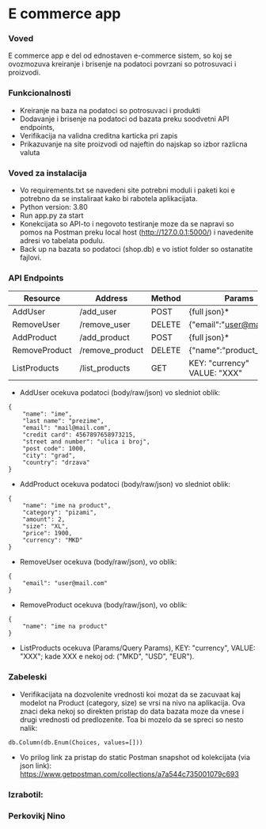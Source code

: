 # E commerce app

### Voved

E commerce app e del od ednostaven e-commerce sistem,
so koj se ovozmozuva kreiranje i brisenje na podatoci povrzani
so potrosuvaci i proizvodi.

### Funkcionalnosti

* Kreiranje na baza na podatoci so potrosuvaci i produkti
* Dodavanje i brisenje na podatoci od bazata preku soodvetni
API endpoints,
* Verifikacija na validna creditna karticka pri zapis
* Prikazuvanje na site proizvodi od najeftin do najskap so izbor
razlicna valuta

### Voved za instalacija

* Vo requirements.txt se navedeni site potrebni moduli i paketi
koi e potrebno da se instaliraat kako bi rabotela aplikacijata.
* Python version: 3.80
* Run app.py za start
* Konekcijata so API-to i negovoto testiranje moze da se napravi
so pomos na Postman preku local host (http://127.0.0.1:5000/) 
i navedenite adresi vo tabelata podulu.
* Back up na bazata so podatoci (shop.db) e vo istiot folder
so ostanatite fajlovi.


### API Endpoints

| Resource      | Address         | Method | Params                            |
|---------------|-----------------|--------|-----------------------------------|
| AddUser       | /add_user       | POST   | {full json}*                      |
| RemoveUser    | /remove_user    | DELETE | {"email":"user@mail.com"}         |
| AddProduct    | /add_product    | POST   | {full json}*                      |
| RemoveProduct | /remove_product | DELETE | {"name":"product_name"}           |
| ListProducts  | /list_products  | GET    | KEY: "currency"<br/> VALUE: "XXX" |



* AddUser ocekuva podatoci (body/raw/json) vo sledniot oblik:
```commandline
{
    "name": "ime",
    "last name": "prezime",
    "email": "mail@mail.com",
    "credit card": 4567897658973215,
    "street and number": "ulica i broj",
    "post code": 1000,
    "city": "grad",
    "country": "drzava"
}

```
* AddProduct ocekuva podatoci (body/raw/json) vo sledniot oblik:
```commandline
{
    "name": "ime na product",
    "category": "pizami",
    "amount": 2,
    "size": "XL",
    "price": 1900,
    "currency": "MKD"
}
```
* RemoveUser ocekuva (body/raw/json), vo oblik:

```
{
    "email": "user@mail.com"
}
```
* RemoveProduct ocekuva (body/raw/json), vo oblik:
```commandline
{
    "name": "ime na product"
}
```


* ListProducts ocekuva (Params/Query Params), KEY: "currency", VALUE: "XXX";
kade XXX e nekoj od: ("MKD", "USD", "EUR").


### Zabeleski

* Verifikacijata na dozvolenite vrednosti koi mozat da se zacuvaat
kaj modelot na Product (category, size) se vrsi na nivo na aplikacija. 
Ova znaci deka nekoj so direkten pristap do data bazata moze da vnese i
drugi vrednosti od predlozenite. Toa bi mozelo da se spreci so nesto nalik:
```commandline
db.Column(db.Enum(Choices, values=[]))
```
* Vo prilog link za pristap do static Postman snapshot od kolekcijata (via json link):
https://www.getpostman.com/collections/a7a544c735001079c693

### Izrabotil:
### Perkovikj Nino


